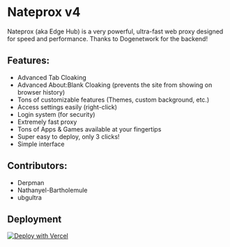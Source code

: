 # Nateprox v4
Nateprox (aka Edge Hub) is a very powerful, ultra-fast web proxy designed for speed and performance. Thanks to Dogenetwork for the backend!
## Features:
- Advanced Tab Cloaking
- Advanced About:Blank Cloaking (prevents the site from showing on browser history)
- Tons of customizable features (Themes, custom background, etc.)
- Access settings easily (right-click)
- Login system (for security)
- Extremely fast proxy
- Tons of Apps & Games available at your fingertips
- Super easy to deploy, only 3 clicks!
- Simple interface
## Contributors:
- Derpman
- Nathanyel-Bartholemule
- ubgultra
## Deployment
[![Deploy with Vercel](https://binbashbanana.github.io/deploy-buttons/buttons/remade/vercel.svg)](https://vercel.com/new/clone?repositoryurl=https://github.com/dogenetwork/v4)
